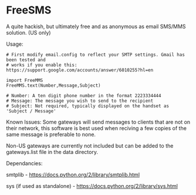 # FreeSMS
A quite hackish, but ultimately free and as anonymous as email SMS/MMS solution. (US only)

Usage:

    # First modify email.config to reflect your SMTP settings. Gmail has been tested and
    # works if you enable this: https://support.google.com/accounts/answer/6010255?hl=en

    import FreeMMS
    FreeMMS.text(Number,Message,Subject)

    # Number: A ten digit phone number in the format 2223334444
    # Message: The message you wish to send to the recipient
    # Subject: Not required, typically displayed on the handset as 'Subject / Message'

Known Issues:
Some gateways will send messages to clients that are not on their network, this software is best used when reciving a few copies of the same message is preferable to none.

Non-US gateways are currently not included but can be added to the gateways.list file in the data directory.


Dependancies:

smtplib - https://docs.python.org/2/library/smtplib.html

sys (if used as standalone) - https://docs.python.org/2/library/sys.html
